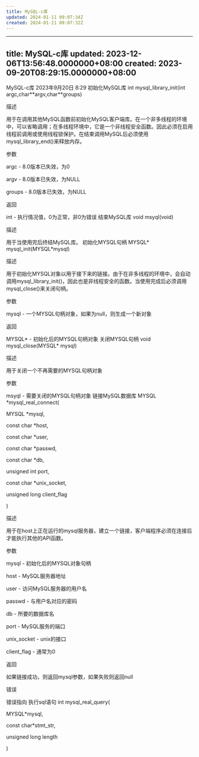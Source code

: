 ```yaml
---
title: MySQL-c库
updated: 2024-01-11 09:07:34Z
created: 2024-01-11 09:07:32Z
---
```


---
title: MySQL-c库
updated: 2023-12-06T13:56:48.0000000+08:00
created: 2023-09-20T08:29:15.0000000+08:00
---

MySQL-c库
2023年9月20日
8:29
初始化MySQL库
int mysql_library_init(int argc,char\*\*argv,char\*\*groups)

描述

用于在调用其他MySQL函数前初始化MySQL客户端库。在一个非多线程的环境中，可以省略调用；在多线程环境中，它是一个非线程安全函数。因此必须在启用线程前调用或使用线程锁保护。在结束调用MySQL后必须使用mysql_library_end()来释放内存。

参数

argc - 8.0版本已失效，为0

argv - 8.0版本已失效，为NULL

groups - 8.0版本已失效，为NULL

返回

int - 执行情况值，0为正常，非0为错误
结束MySQL库
void msyql(void)

描述

用于当使用完后终结MySQL库。
初始化MYSQL句柄
MYSQL\* mysql_init(MYSQL\*mysql)

描述

用于初始化MYSQL对象以用于接下来的链接。由于在非多线程的环境中，会自动调用mysql_library_init()，因此也是非线程安全的函数。当使用完成后必须调用mysql_close()来关闭句柄。

参数

mysql - 一个MYSQL句柄对象，如果为null，则生成一个新对象

返回

MYSQL\* - 初始化后的MYSQL句柄对象
关闭MYSQL句柄
void mysql_close(MYSQL\* mysql)

描述

用于关闭一个不再需要的MYSQL句柄对象

参数

msyql - 需要关闭的MYSQL句柄对象
链接MySQL数据库
MYSQL \*mysql_real_connect(

MYSQL \*mysql,

const char \*host,

const char \*user,

const char \*passwd,

const char \*db,

unsigned int port,

const char \*unix_socket,

unsigned long client_flag

)

描述

用于在host上正在运行的mysql服务器，建立一个链接，客户端程序必须在连接后才能执行其他的API函数。

参数

mysql - 初始化后的MYSQL对象句柄

host - MySQL服务器地址

user - 访问MySQL服务器的用户名

passwd - 与用户名对应的密码

db - 所要的数据库名

port - MySQL服务的端口

unix_socket - unix的接口

client_flag - 通常为0

返回

如果链接成功，则返回mysql参数，如果失败则返回null

错误

错误指向
执行sql语句
int mysql_real_query(

MYSQL\*mysql,

const char\*stmt_str,

unsigned long length

)

